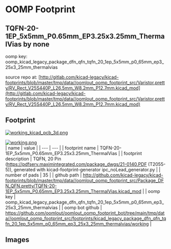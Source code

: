 # OOMP Footprint  
## TQFN-20-1EP_5x5mm_P0.65mm_EP3.25x3.25mm_ThermalVias  by none  
  
oomp key: oomp_kicad_legacy_package_dfn_qfn_tqfn_20_1ep_5x5mm_p0_65mm_ep3_25x3_25mm_thermalvias  
  
source repo at: [http://gitlab.com/kicad-legacy/kicad-footprints/blob/master/tmp/data//oomlout_oomp_footprint_src/Varistor.pretty/RV_Rect_V25S440P_L26.5mm_W8.2mm_P12.7mm.kicad_mod](http://gitlab.com/kicad-legacy/kicad-footprints/blob/master/tmp/data//oomlout_oomp_footprint_src/Varistor.pretty/RV_Rect_V25S440P_L26.5mm_W8.2mm_P12.7mm.kicad_mod)  
## Footprint  
  
[![working_kicad_pcb_3d.png](working_kicad_pcb_3d_600.png)](working_kicad_pcb_3d.png)  
  
[![working.png](working_600.png)](working.png)  
| name | value | 
| --- | --- | 
| footprint name | TQFN-20-1EP_5x5mm_P0.65mm_EP3.25x3.25mm_ThermalVias | 
| footprint description | TQFN, 20 Pin (https://pdfserv.maximintegrated.com/package_dwgs/21-0140.PDF (T2055-5)), generated with kicad-footprint-generator ipc_noLead_generator.py | 
| number of pads | 35 | 
| github path | http://github.com/kicad-legacy/kicad-footprints/blob/master/tmp/data//oomlout_oomp_footprint_src/Package_DFN_QFN.pretty/TQFN-20-1EP_5x5mm_P0.65mm_EP3.25x3.25mm_ThermalVias.kicad_mod | 
| oomp key | oomp_kicad_legacy_package_dfn_qfn_tqfn_20_1ep_5x5mm_p0_65mm_ep3_25x3_25mm_thermalvias | 
| oomp bot github | https://github.com/oomlout/oomlout_oomp_footprint_bot/tree/main/tmp/data//oomlout_oomp_footprint_src/footprints/kicad_legacy_package_dfn_qfn_tqfn_20_1ep_5x5mm_p0_65mm_ep3_25x3_25mm_thermalvias/working | 
## Images  
